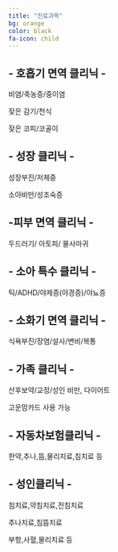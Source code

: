 ```yaml
---
title: "진료과목"
bg: orange
color: black
fa-icon: child
---
```


## - 호흡기 면역 클리닉 -

비염/축농증/중이염

잦은 감기/천식

잦은 코피/코골이

## - 성장 클리닉 -

성장부진/저체중

소아비만/성조숙증

## -피부 면역 클리닉 -

두드러기/ 아토피/ 물사마귀

## - 소아 특수 클리닉 -

틱/ADHD/야제증(야경증)/야뇨증

## - 소화기 면역 클리닉 -

식욕부진/장염/설사/변비/복통

## - 가족 클리닉 -

산후보약/교정/성인 비만, 다이어트

고운맘카드 사용 가능

## - 자동차보험클리닉 -
한약,추나,뜸,물리치료,침치료 등

## - 성인클리닉 -
침치료,약침치료,전침치료

추나치료,침뜸치료

부항,사혈,물리치료 등
